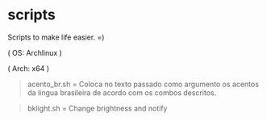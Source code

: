 scripts
=======

Scripts to make life easier. =)

( OS: Archlinux )

( Arch: x64 )

> acento_br.sh = Coloca no texto passado como argumento os acentos da lingua brasileira de acordo com os combos descritos.

> bklight.sh = Change brightness and notify
